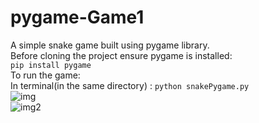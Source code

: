 # pygame-Game1
A simple snake game built using pygame library.<br>
Before cloning the project ensure pygame is installed:<br>
```pip install pygame```<br>
To run the game:<br>
In terminal(in the same directory) : ```python snakePygame.py``` <br>
![img](https://github.com/Surajv311/pygame-Game/blob/master/images/img.jpg)<br>
![img2](https://github.com/Surajv311/pygame-Game/blob/master/images/img2.jpg)
